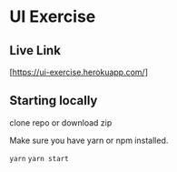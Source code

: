 # UI Exercise

## Live Link
[https://ui-exercise.herokuapp.com/]

## Starting locally
clone repo or download zip

Make sure you have yarn or npm installed. 

`yarn`
`yarn start`

